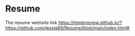 # Resume

The resume webisite link https://htmlpreview.github.io/?https://github.com/jessla89/Resume/blob/main/index.html#
